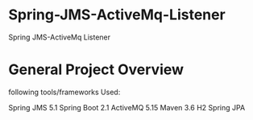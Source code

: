 # Spring-JMS-ActiveMq-Listener
Spring JMS-ActiveMq Listener

# General Project Overview
following tools/frameworks Used:  

Spring JMS 5.1
Spring Boot 2.1
ActiveMQ 5.15
Maven 3.6
H2
Spring JPA
